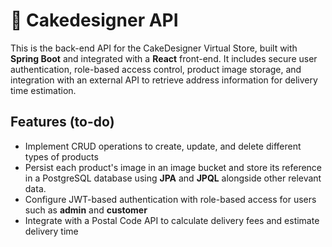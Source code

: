 # 🍰 Cakedesigner API

This is the back-end API for the CakeDesigner Virtual Store, built with **Spring Boot** and integrated with a **React** front-end. It includes secure user authentication, role-based access control, product image storage, and integration with an external API to retrieve address information for delivery time estimation.

## Features (to-do)

- Implement CRUD operations to create, update, and delete different types of products  
- Persist each product's image in an image bucket and store its reference in a PostgreSQL database using **JPA** and **JPQL** alongside other relevant data.
- Configure JWT-based authentication with role-based access for users such as **admin** and **customer**
- Integrate with a Postal Code API to calculate delivery fees and estimate delivery time
